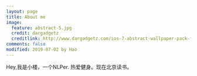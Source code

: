 ```yaml
---
layout: page
title: About me
image:
  feature: abstract-5.jpg
  credit: dargadgetz
  creditlink: http://www.dargadgetz.com/ios-7-abstract-wallpaper-pack-for-iphone-5-and-ipod-touch-retina/
comments: false
modified: 2019-07-02 by Hao
---
```


Hey,我是小楼，一个NLPer.
热爱健身。现在北京读书。


[^1]: Example: *Vincentyua.github.io/category-name/post-title*
